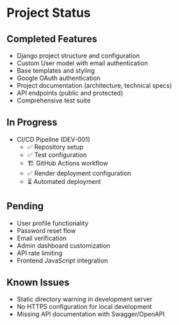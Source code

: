 # Project Status

## Completed Features
- Django project structure and configuration
- Custom User model with email authentication
- Base templates and styling
- Google OAuth authentication
- Project documentation (architecture, technical specs)
- API endpoints (public and protected)
- Comprehensive test suite

## In Progress
- CI/CD Pipeline (DEV-001)
  - ✅ Repository setup
  - ✅ Test configuration
  - 🏗️ GitHub Actions workflow
  - ✅ Render deployment configuration
  - ⏳ Automated deployment

## Pending
- User profile functionality
- Password reset flow
- Email verification
- Admin dashboard customization
- API rate limiting
- Frontend JavaScript integration

## Known Issues
- Static directory warning in development server
- No HTTPS configuration for local development
- Missing API documentation with Swagger/OpenAPI